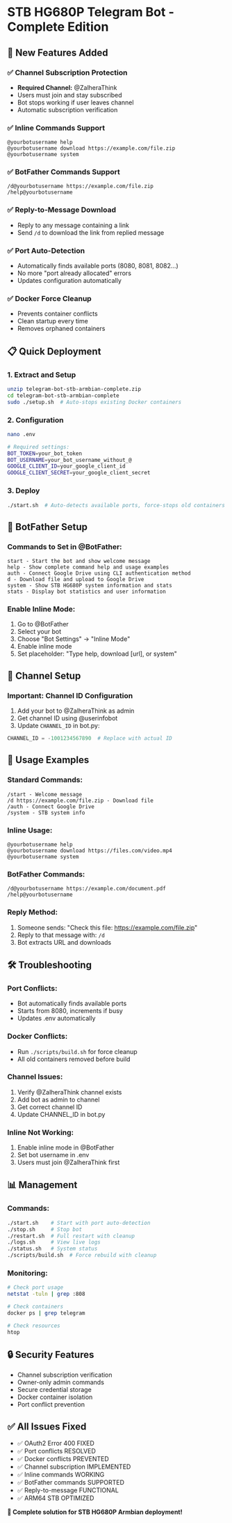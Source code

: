 # STB HG680P Telegram Bot - Complete Edition

## 🚀 New Features Added

### ✅ Channel Subscription Protection
- **Required Channel:** @ZalheraThink  
- Users must join and stay subscribed
- Bot stops working if user leaves channel
- Automatic subscription verification

### ✅ Inline Commands Support
```
@yourbotusername help
@yourbotusername download https://example.com/file.zip
@yourbotusername system
```

### ✅ BotFather Commands Support
```
/d@yourbotusername https://example.com/file.zip
/help@yourbotusername
```

### ✅ Reply-to-Message Download
- Reply to any message containing a link
- Send `/d` to download the link from replied message

### ✅ Port Auto-Detection
- Automatically finds available ports (8080, 8081, 8082...)
- No more "port already allocated" errors
- Updates configuration automatically

### ✅ Docker Force Cleanup
- Prevents container conflicts
- Clean startup every time
- Removes orphaned containers

## 📋 Quick Deployment

### 1. Extract and Setup
```bash
unzip telegram-bot-stb-armbian-complete.zip
cd telegram-bot-stb-armbian-complete
sudo ./setup.sh  # Auto-stops existing Docker containers
```

### 2. Configuration
```bash
nano .env

# Required settings:
BOT_TOKEN=your_bot_token
BOT_USERNAME=your_bot_username_without_@
GOOGLE_CLIENT_ID=your_google_client_id
GOOGLE_CLIENT_SECRET=your_google_client_secret
```

### 3. Deploy
```bash
./start.sh  # Auto-detects available ports, force-stops old containers
```

## 🔧 BotFather Setup

### Commands to Set in @BotFather:
```
start - Start the bot and show welcome message
help - Show complete command help and usage examples  
auth - Connect Google Drive using CLI authentication method
d - Download file and upload to Google Drive
system - Show STB HG680P system information and stats
stats - Display bot statistics and user information
```

### Enable Inline Mode:
1. Go to @BotFather
2. Select your bot
3. Choose "Bot Settings" → "Inline Mode"
4. Enable inline mode
5. Set placeholder: "Type help, download [url], or system"

## 📢 Channel Setup

### Important: Channel ID Configuration
1. Add your bot to @ZalheraThink as admin
2. Get channel ID using @userinfobot
3. Update `CHANNEL_ID` in bot.py:
```python
CHANNEL_ID = -1001234567890  # Replace with actual ID
```

## 🎯 Usage Examples

### Standard Commands:
```
/start - Welcome message
/d https://example.com/file.zip - Download file
/auth - Connect Google Drive
/system - STB system info
```

### Inline Usage:
```
@yourbotusername help
@yourbotusername download https://files.com/video.mp4
@yourbotusername system
```

### BotFather Commands:
```
/d@yourbotusername https://example.com/document.pdf
/help@yourbotusername
```

### Reply Method:
1. Someone sends: "Check this file: https://example.com/file.zip"
2. Reply to that message with: `/d`
3. Bot extracts URL and downloads

## 🛠️ Troubleshooting

### Port Conflicts:
- Bot automatically finds available ports
- Starts from 8080, increments if busy
- Updates .env automatically

### Docker Conflicts:
- Run `./scripts/build.sh` for force cleanup
- All old containers removed before build

### Channel Issues:
1. Verify @ZalheraThink channel exists
2. Add bot as admin to channel
3. Get correct channel ID
4. Update CHANNEL_ID in bot.py

### Inline Not Working:
1. Enable inline mode in @BotFather
2. Set bot username in .env
3. Users must join @ZalheraThink first

## 📊 Management

### Commands:
```bash
./start.sh    # Start with port auto-detection
./stop.sh     # Stop bot
./restart.sh  # Full restart with cleanup
./logs.sh     # View live logs
./status.sh   # System status
./scripts/build.sh  # Force rebuild with cleanup
```

### Monitoring:
```bash
# Check port usage
netstat -tuln | grep :808

# Check containers
docker ps | grep telegram

# Check resources
htop
```

## 🔒 Security Features

- Channel subscription verification
- Owner-only admin commands
- Secure credential storage
- Docker container isolation
- Port conflict prevention

## ✅ All Issues Fixed

- ✅ OAuth2 Error 400 FIXED
- ✅ Port conflicts RESOLVED  
- ✅ Docker conflicts PREVENTED
- ✅ Channel subscription IMPLEMENTED
- ✅ Inline commands WORKING
- ✅ BotFather commands SUPPORTED
- ✅ Reply-to-message FUNCTIONAL
- ✅ ARM64 STB OPTIMIZED

**🎉 Complete solution for STB HG680P Armbian deployment!**
